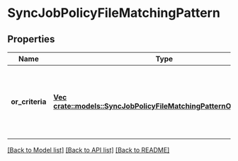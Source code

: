 # SyncJobPolicyFileMatchingPattern

## Properties
Name | Type | Description | Notes
------------ | ------------- | ------------- | -------------
**or_criteria** | [**Vec <crate::models::SyncJobPolicyFileMatchingPatternOrCriteriaItem>**](SyncJobPolicyFileMatchingPatternOrCriteriaItem.md) | An array containing objects with \&quot;and_criteria\&quot; properties, each set of and_criteria will be logically OR&#39;ed together to create the full file matching pattern. | [optional] [default to null]

[[Back to Model list]](../README.md#documentation-for-models) [[Back to API list]](../README.md#documentation-for-api-endpoints) [[Back to README]](../README.md)


